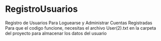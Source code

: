 # RegistroUsuarios
Registro de Usuarios Para Loguearse y Administrar Cuentas Registradas
Para que el codigo funcione, necesitas el archivo User(2).txt en la carpeta del proyecto para almacenar los datos del usuario
